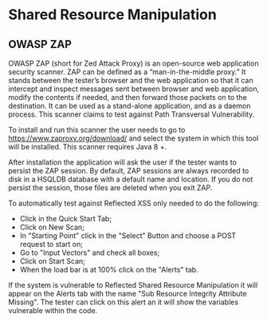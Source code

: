 # Shared Resource Manipulation


## OWASP ZAP

OWASP ZAP (short for Zed Attack Proxy) is an open-source web application security scanner. ZAP can be defined as a “man-in-the-middle proxy.” It stands between the tester’s browser and the web application so that it can intercept and inspect messages sent between browser and web application, modify the contents if needed, and then forward those packets on to the destination. It can be used as a stand-alone application, and as a daemon process. This scanner claims to test against Path Transversal Vulnerability.

To install and run this scanner the user needs to go to https://www.zaproxy.org/download/ and select the system in which this tool will be installed. This scanner requires Java 8 +.

After installation the application will ask the user if the tester wants to persist the ZAP session. By default, ZAP sessions are always recorded to disk in a HSQLDB database with a default name and location. If you do not persist the session, those files are deleted when you exit ZAP.

To automatically test against Reflected XSS only needed to do the following:
* Click in the Quick Start Tab;
* Click on New Scan;
* In "Starting Point" click in the "Select" Button and choose a POST request to start on;
* Go to "Input Vectors" and check all boxes;
* Click on Start Scan;
* When the load bar is at 100% click on the "Alerts" tab.

If the system is vulnerable to Reflected Shared Resource Manipulation it will appear on the Alerts tab with the name "Sub Resource Integrity Attribute Missing". The tester can click on this alert an it will show the variables vulnerable within the code.